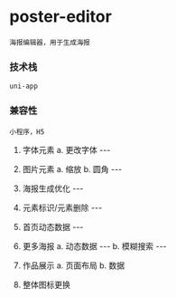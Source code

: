 # poster-editor
    海报编辑器，用于生成海报
### 技术栈 
    uni-app
### 兼容性
    小程序，H5



1. 字体元素
	a. 更改字体 ---
	
2. 图片元素
	a. 缩放
	b. 圆角 --- 
	
3. 海报生成优化 ---
	
4. 元素标识/元素删除 ---

5. 首页动态数据 ---

6. 更多海报 
	a. 动态数据 ---
	b. 模糊搜索 ---
	
7. 作品展示
	a. 页面布局
	b. 数据
	
8. 整体图标更换